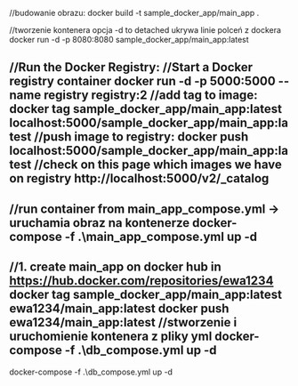 //budowanie obrazu:
docker build -t sample_docker_app/main_app .  

//tworzenie kontenera opcja -d to detached ukrywa linie polceń z dockera
docker run -d -p 8080:8080 sample_docker_app/main_app:latest

//Run the Docker Registry:
//Start a Docker registry container
docker run -d -p 5000:5000 --name registry registry:2
//add tag to image:
docker tag sample_docker_app/main_app:latest localhost:5000/sample_docker_app/main_app:latest
//push image to registry:
docker push localhost:5000/sample_docker_app/main_app:latest
//check on this page which images we have on registry
http://localhost:5000/v2/_catalog
---------------------------------------------

//run container from main_app_compose.yml -> uruchamia obraz na kontenerze
docker-compose -f .\main_app_compose.yml up -d 
-----------------------------------------------
//1. create main_app on docker hub in https://hub.docker.com/repositories/ewa1234
docker tag sample_docker_app/main_app:latest ewa1234/main_app:latest
docker push ewa1234/main_app:latest 
//stworzenie i uruchomienie kontenera z pliky yml
docker-compose -f .\db_compose.yml up -d
-------------------------------------------------
docker-compose -f .\db_compose.yml up -d

